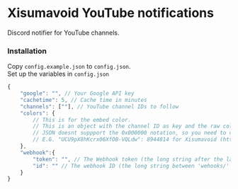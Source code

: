# Xisumavoid YouTube notifications 
Discord notifier for YouTube channels.

### Installation
Copy `config.example.json` to `config.json`.  
Set up the variables in `config.json`
```js
{
	"google": "", // Your Google API key
	"cachetime": 5, // Cache time in minutes
	"channels": [""], // YouTube channel IDs to follow
	"colors": {
		// This is for the embed color. 
		// This is an object with the channel ID as key and the raw color as value
		// JSON doesnt suppport the 0x000000 notation, so you need to calculate it in decimal.
		// E.G. "UCU9pX8hKcrx06XfOB-VQLdw": 8944814 for Xisumavoid (https://discord.js.org/#/docs/main/stable/typedef/ColorResolvable)
	},
	"webhook":{
		"token": "", // The Webhook token (the long string after the last '/' in webhook settings)
		"id": "" // The webhook ID (the long string between 'wehooks/' and the next '/')
	}
}
```
